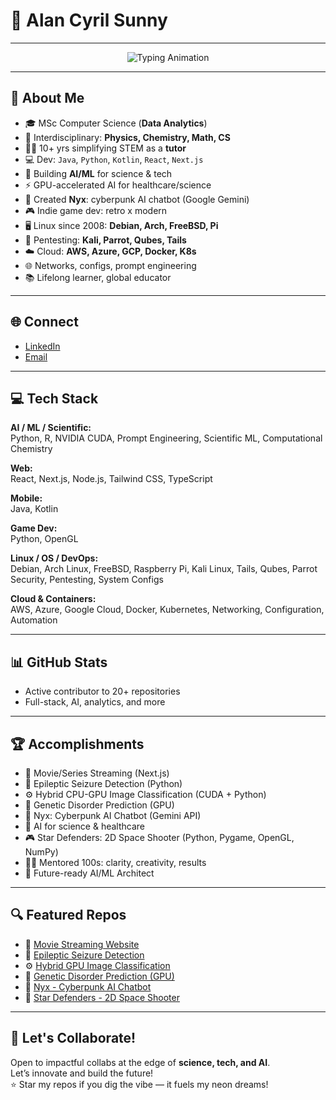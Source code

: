 # 💫 Alan Cyril Sunny

---

<div align="center">
  <img src="https://readme-typing-svg.demolab.com?font=Fira+Code&size=24&pause=1000&color=00FFF7&center=true&vCenter=true&width=600&lines=AI+%2F+ML+Architect;Cyberpunk+Developer;Open+Source+Advocate;Game+Dev+%7C+Hacker+%7C+Educator;BSc+CHEMISTRY;MSc+COMPUTER+SCIENCE;Neon+Dreams+%7C+Glitch+Reality" alt="Typing Animation" />
</div>

---

## 👾 About Me

- 🎓 MSc Computer Science (**Data Analytics**)
- 🧬 Interdisciplinary: **Physics, Chemistry, Math, CS**
- 👨‍🏫 10+ yrs simplifying STEM as a **tutor**
- 💻 Dev: `Java`, `Python`, `Kotlin`, `React`, `Next.js`
- 🤖 Building **AI/ML** for science & tech
- ⚡ GPU-accelerated AI for healthcare/science
- 🦾 Created **Nyx**: cyberpunk AI chatbot (Google Gemini)
- 🎮 Indie game dev: retro x modern
- 🖥️ Linux since 2008: **Debian, Arch, FreeBSD, Pi**
- 🔐 Pentesting: **Kali, Parrot, Qubes, Tails**
- ☁️ Cloud: **AWS, Azure, GCP, Docker, K8s**
- 🌐 Networks, configs, prompt engineering
- 📚 Lifelong learner, global educator

---

## 🌐 Connect

- [LinkedIn](https://www.linkedin.com/in/alan-cyril-33aa8178/)
- [Email](mailto:alan_cyril@yahoo.com)

---

## 💻 Tech Stack

**AI / ML / Scientific:**  
Python, R, NVIDIA CUDA, Prompt Engineering, Scientific ML, Computational Chemistry

**Web:**  
React, Next.js, Node.js, Tailwind CSS, TypeScript

**Mobile:**  
Java, Kotlin

**Game Dev:**  
Python, OpenGL

**Linux / OS / DevOps:**  
Debian, Arch Linux, FreeBSD, Raspberry Pi, Kali Linux, Tails, Qubes, Parrot Security, Pentesting, System Configs

**Cloud & Containers:**  
AWS, Azure, Google Cloud, Docker, Kubernetes, Networking, Configuration, Automation

---

## 📊 GitHub Stats

- Active contributor to 20+ repositories
- Full-stack, AI, analytics, and more

---

## 🏆 Accomplishments

- 🎥 Movie/Series Streaming (Next.js)
- 🧠 Epileptic Seizure Detection (Python)
- ⚙️ Hybrid CPU-GPU Image Classification (CUDA + Python)
- 🧬 Genetic Disorder Prediction (GPU)
- 🤖 Nyx: Cyberpunk AI Chatbot (Gemini API)
- 🔬 AI for science & healthcare
- 🎮 Star Defenders: 2D Space Shooter (Python, Pygame, OpenGL, NumPy)
- 👨‍🏫 Mentored 100s: clarity, creativity, results
- 🎯 Future-ready AI/ML Architect

---

## 🔍 Featured Repos

- 🎥 [Movie Streaming Website](https://cinegeek-beta.vercel.app/)
- 🧠 [Epileptic Seizure Detection](https://github.com/dragonpilee/Epileptic-Seizure-Detection-System)
- ⚙️ [Hybrid GPU Image Classification](https://github.com/dragonpilee/Hybrid-GPU-Image-Classification-Pipeline)
- 🧬 [Genetic Disorder Prediction (GPU)](https://github.com/dragonpilee/Genetic-Disorder-Prediction-Model-Trainer-GPU-Accelerated)
- 🤖 [Nyx - Cyberpunk AI Chatbot](https://github.com/dragonpilee/NYX---Digital-Interface)
- 🌌 [Star Defenders - 2D Space Shooter](https://github.com/dragonpilee/Star-Defenders)

---

## 🤝 Let's Collaborate!

Open to impactful collabs at the edge of **science, tech, and AI**.  
Let’s innovate and build the future!  
⭐ Star my repos if you dig the vibe — it fuels my neon dreams!

